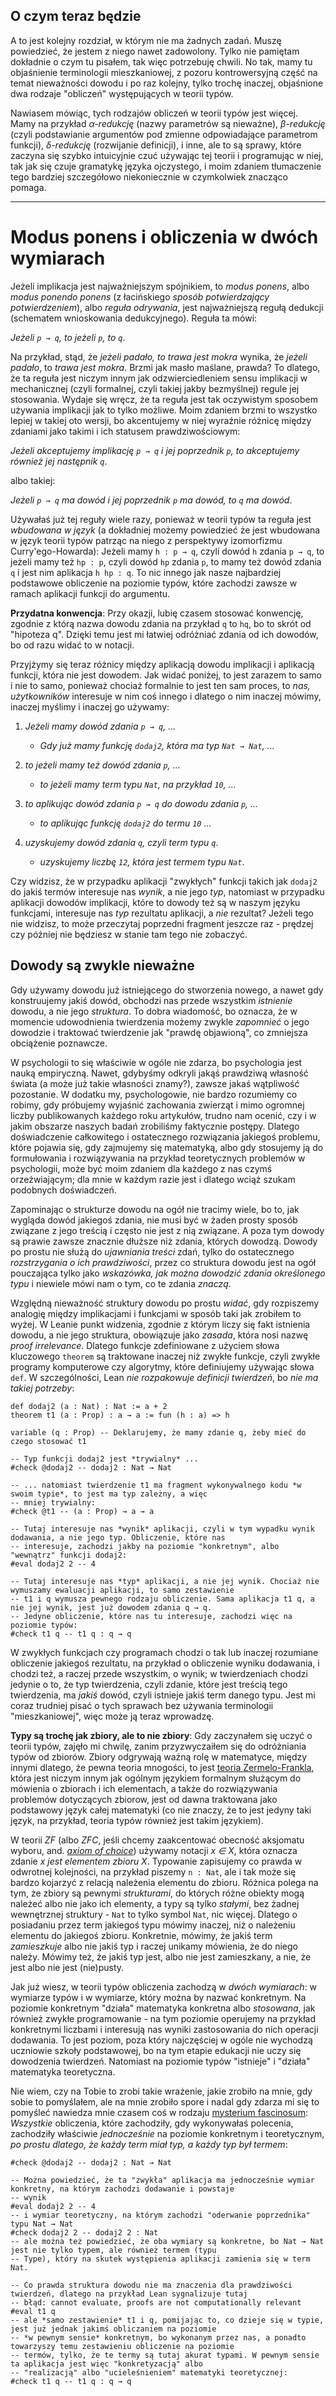 ## O czym teraz będzie

A to jest kolejny rozdział, w którym nie ma żadnych zadań. Muszę powiedzieć, że jestem z niego nawet
zadowolony. Tylko nie pamiętam dokładnie o czym tu pisałem, tak więc potrzebuję chwili. No tak, mamy
tu objaśnienie terminologii mieszkaniowej, z pozoru kontrowersyjną część na temat nieważności dowodu
i po raz kolejny, tylko trochę inaczej, objaśnione dwa rodzaje "obliczeń" występujących w teorii typów.

Nawiasem mówiąc, tych rodzajów obliczeń w teorii typów jest więcej. Mamy na przykład *α-redukcję*
(nazwy parametrów są nieważne), *β-redukcję* (czyli podstawianie argumentów pod zmienne
odpowiadające parametrom funkcji), *δ-redukcję* (rozwijanie definicji), i inne, ale to są sprawy,
które zaczyna się szybko intuicyjnie czuć używając tej teorii i programując w niej, tak jak się
czuje gramatykę języka ojczystego, i moim zdaniem tłumaczenie tego bardziej szczegółowo
niekoniecznie w czymkolwiek znacząco pomaga.

<hr>

# Modus ponens i obliczenia w dwóch wymiarach

Jeżeli implikacja jest najważniejszym spójnikiem, to *modus ponens*, albo *modus ponendo ponens* (z
łacińskiego *sposób potwierdzający potwierdzeniem*), albo *reguła odrywania*, jest najważniejszą
regułą dedukcji (schematem wnioskowania dedukcyjnego). Reguła ta mówi:

*Jeżeli `p → q`, to jeżeli `p`, to `q`*.

Na przykład, stąd, że *jeżeli padało, to trawa jest mokra* wynika, że *jeżeli padało*, to *trawa
jest mokra*. Brzmi jak masło maślane, prawda? To dlatego, że ta reguła jest niczym innym jak
odzwierciedleniem sensu implikacji w mechanicznej (czyli formalnej, czyli takiej jakby bezmyślnej)
regule jej stosowania. Wydaje się wręcz, że ta reguła jest tak oczywistym sposobem używania
implikacji jak to tylko możliwe. Moim zdaniem brzmi to wszystko lepiej w takiej oto wersji, bo
akcentujemy w niej wyraźnie różnicę między zdaniami jako takimi i ich statusem prawdziwościowym:

*Jeżeli akceptujemy implikację `p → q` i jej poprzednik `p`, to akceptujemy również jej następnik
`q`*.

albo takiej:

*Jeżeli `p → q` ma dowód i jej poprzednik `p` ma dowód, to `q` ma dowód*.

Używałaś już tej reguły wiele razy, ponieważ w teorii typów ta reguła jest *wbudowana w język* (a
dokładniej możemy powiedzieć że jest wbudowana w język teorii typów patrząc na niego z perspektywy
izomorfizmu Curry'ego-Howarda): Jeżeli mamy `h : p → q`, czyli dowód `h` zdania `p → q`, to jeżeli
mamy też `hp : p`, czyli dowód `hp` zdania `p`, to mamy też dowód zdania `q` i jest nim aplikacja `h
hp : q`. To nic innego jak nasze najbardziej podstawowe obliczenie na poziomie typów, które zachodzi
zawsze w ramach aplikacji funkcji do argumentu. 

**Przydatna konwencja**: Przy okazji, lubię czasem stosować konwencję, zgodnie z którą nazwa dowodu
zdania na przykład `q` to `hq`, bo to skrót od "hipoteza q". Dzięki temu jest mi łatwiej odróżniać
zdania od ich dowodów, bo od razu widać to w notacji.

Przyjżymy się teraz różnicy między aplikacją dowodu implikacji i aplikacją funkcji, która nie jest
dowodem. Jak widać poniżej, to jest zarazem to samo i nie to samo, ponieważ chociaż formalnie to
jest ten sam proces, to *nas, użytkowników* interesuje w nim coś innego i dlatego o nim inaczej
mówimy, inaczej myślimy i inaczej go używamy:

1. *Jeżeli mamy dowód zdania `p → q`, ...*

    - *Gdy już mamy funkcję `dodaj2`, która ma typ `Nat → Nat`, ...*

2. *to jeżeli mamy też dowód zdania `p`, ...*

    - *to jeżeli mamy term typu `Nat`, na przykład `10`, ...*

3.  *to aplikując dowód zdania `p → q` do dowodu zdania `p`, ...*

    - *to aplikując funkcję `dodaj2` do termu `10` ...*

4.  *uzyskujemy dowód zdania `q`, czyli term typu `q`*.

    - *uzyskujemy liczbę `12`, która jest termem typu `Nat`*.

Czy widzisz, że w przypadku aplikacji "zwykłych" funkcji takich jak `dodaj2` do jakiś termów
interesuje nas *wynik*, a nie jego *typ*, natomiast w przypadku aplikacji dowodów implikacji, które
to dowody też są w naszym języku funkcjami, interesuje nas *typ* rezultatu aplikacji, a *nie*
rezultat? Jeżeli tego nie widzisz, to może przeczytaj poprzedni fragment jeszcze raz - prędzej czy
później nie będziesz w stanie tam tego nie zobaczyć.

## Dowody są zwykle nieważne

Gdy używamy dowodu już istniejącego do stworzenia nowego, a nawet gdy konstruujemy jakiś dowód,
obchodzi nas przede wszystkim *istnienie* dowodu, a nie jego *struktura*. To dobra wiadomość, bo
oznacza, że w momencie udowodnienia twierdzenia możemy zwykle *zapomnieć* o jego dowodzie i
traktować twierdzenie jak "prawdę objawioną", co zmniejsza obciążenie poznawcze.

W psychologii to się właściwie w ogóle nie zdarza, bo psychologia jest nauką empiryczną. Nawet,
gdybyśmy odkryli jakąś prawdziwą własność świata (a może już takie własności znamy?), zawsze jakaś
wątpliwość pozostanie. W dodatku my, psychologowie, nie bardzo rozumiemy co robimy, gdy próbujemy
wyjaśnić zachowania zwierząt i mimo ogromnej liczby publikowanych każdego roku artykułów, trudno nam
ocenić, czy i w jakim obszarze naszych badań zrobiliśmy faktycznie postępy. Dlatego doświadczenie
całkowitego i ostatecznego rozwiązania jakiegoś problemu, które pojawia się, gdy zajmujemy się
matematyką, albo gdy stosujemy ją do formułowania i rozwiązywania na przykład teoretycznych
problemów w psychologii, może być moim zdaniem dla każdego z nas czymś orzeźwiającym; dla mnie w
każdym razie jest i dlatego wciąż szukam podobnych doświadczeń.

Zapominając o strukturze dowodu na ogół nie tracimy wiele, bo to, jak wygląda dowód jakiegoś zdania,
nie musi być w żaden prosty sposób związane z jego treścią i często nie jest z nią związane. A poza
tym dowody są prawie zawsze znacznie dłuższe niż zdania, których dowodzą. Dowody po prostu nie służą
do *ujawniania treści* zdań, tylko do ostatecznego *rozstrzygania o ich prawdziwości*, przez co
struktura dowodu jest na ogół pouczająca tylko jako *wskazówka, jak można dowodzić zdania
określonego typu* i niewiele mówi nam o tym, co te zdania *znaczą*.

Względną nieważność struktury dowodu po prostu *widać*, gdy rozpiszemy analogię między implikacjami
i funkcjami w sposób taki jak zrobiłem to wyżej. W Leanie punkt widzenia, zgodnie z którym liczy się
fakt istnienia dowodu, a nie jego struktura, obowiązuje jako *zasada*, która nosi nazwę *proof
irrelevance*. Dlatego funkcje zdefiniowane z użyciem słowa kluczowego `theorem` są traktowane
inaczej niż zwykłe funkcje, czyli zwykłe programy komputerowe czy algorytmy, które definiujemy
używając słowa `def`. W szczególności, Lean *nie rozpakowuje definicji twierdzeń*, bo *nie ma takiej
potrzeby*:

```lean
def dodaj2 (a : Nat) : Nat := a + 2
theorem t1 (a : Prop) : a → a := fun (h : a) => h

variable (q : Prop) -- Deklarujemy, że mamy zdanie q, żeby mieć do czego stosować t1

-- Typ funkcji dodaj2 jest *trywialny* ...
#check @dodaj2 -- dodaj2 : Nat → Nat

-- ... natomiast twierdzenie t1 ma fragment wykonywalnego kodu *w swoim typie*, to jest ma typ zależny, a więc
-- mniej trywialny:
#check @t1 -- (a : Prop) → a → a

-- Tutaj interesuje nas *wynik* aplikacji, czyli w tym wypadku wynik dodawania, a nie jego typ. Obliczenie, które nas
-- interesuje, zachodzi jakby na poziomie "konkretnym", albo "wewnątrz" funkcji dodaj2:
#eval dodaj2 2 -- 4

-- Tutaj interesuje nas *typ* aplikacji, a nie jej wynik. Chociaż nie wymuszamy ewaluacji aplikacji, to samo zestawienie
-- t1 i q wymusza pewnego rodzaju obliczenie. Sama aplikacja t1 q, a nie jej wynik, jest już dowodem zdania q → q.
-- Jedyne obliczenie, które nas tu interesuje, zachodzi więc na poziomie typów:
#check t1 q -- t1 q : q → q
```

W zwykłych funkcjach czy programach chodzi o tak lub inaczej rozumiane obliczenie jakiegoś
rezultatu, na przykład o obliczenie wyniku dodawania, i chodzi też, a raczej przede wszystkim, o
wynik; w twierdzeniach chodzi jedynie o to, że typ twierdzenia, czyli zdanie, które jest treścią
tego twierdzenia, ma *jakiś* dowód, czyli istnieje jakiś term danego typu. Jest mi coraz trudniej
pisać o tych sprawach bez używania terminologii "mieszkaniowej", więc może ją teraz wprowadzę.

**Typy są trochę jak zbiory, ale to nie zbiory**: Gdy zaczynałem się uczyć o teorii typów, zajęło mi
chwilę, zanim przyzwyczaiłem się do odróżniania typów od zbiorów. Zbiory odgrywają ważną rolę w
matematyce, między innymi dlatego, że pewna teoria mnogości, to jest [teoria
Zermelo-Frankla](https://pl.wikipedia.org/wiki/Aksjomaty_Zermela-Fraenkla), która jest niczym innym
jak ogólnym językiem formalnym służącym do mówienia o zbiorach i ich elementach, a także do
rozwiązywania problemów dotyczących zbiorow, jest od dawna traktowana jako podstawowy język całej
matematyki (co nie znaczy, że to jest jedyny taki język, na przykład, teoria typów również jest
takim językiem).

W teorii *ZF* (albo *ZFC*, jeśli chcemy zaakcentować obecność aksjomatu wyboru, and. [*axiom of
choice*](https://en.wikipedia.org/wiki/Axiom_of_choice)) używamy notacji *x ∈ X*, która oznacza
zdanie *x jest elementem zbioru X*. Typowanie zapisujemy co prawda w odwrotnej kolejności, na
przykład piszemy `n : Nat`, ale i tak może się bardzo kojarzyć z relacją należenia elementu do
zbioru. Różnica polega na tym, że zbiory są pewnymi *strukturami*, do których różne obiekty mogą
należeć albo nie jako ich elementy, a typy są tylko *stałymi*, bez żadnej wewnętrznej struktury -
`Nat` to tylko symbol `Nat`, nic więcej. Dlatego o posiadaniu przez term jakiegoś typu mówimy
inaczej, niż o należeniu elementu do jakiegoś zbioru. Konkretnie, mówimy, że jakiś term
*zamieszkuje* albo nie jakiś typ i raczej unikamy mówienia, że do niego należy. Mówimy też, że jakiś
typ jest, albo nie jest zamieszkany, a nie, że jest albo nie jest (nie)pusty.

Jak już wiesz, w teorii typów obliczenia zachodzą w *dwóch wymiarach*: w wymiarze typów i w
wymiarze, który można by nazwać konkretnym. Na poziomie konkretnym "działa" matematyka konkretna
albo *stosowana*, jak również zwykłe programowanie - na tym poziomie operujemy na przykład
konkretnymi liczbami i interesują nas wyniki zastosowania do nich operacji dodawania. To jest
poziom, poza który najczęściej w ogóle nie wychodzą uczniowie szkoły podstawowej, bo na tym etapie
edukacji nie uczy się dowodzenia twierdzeń. Natomiast na poziomie typów "istnieje" i "działa"
matematyka teoretyczna.

Nie wiem, czy na Tobie to zrobi takie wrażenie, jakie zrobiło na mnie, gdy sobie to pomyślałem, ale
na mnie zrobiło spore i nadal gdy zdarza mi się to pomyśleć nawiedza mnie czasem coś w rodzaju
[mysterium fascinosum](https://encyklopedia.pwn.pl/haslo/mysterium-fascinosum;3944914.html):
*Wszystkie* obliczenia, które zachodziły, gdy wykonywałaś polecenia, zachodziły właściwie
*jednocześnie* na poziomie konkretnym i teoretycznym, *po prostu dlatego, że każdy term miał typ, a
każdy typ był termem*:

```lean
#check @dodaj2 -- dodaj2 : Nat → Nat

-- Można powiedzieć, że ta "zwykła" aplikacja ma jednocześnie wymiar konkretny, na którym zachodzi dodawanie i powstaje
-- wynik
#eval dodaj2 2 -- 4
-- i wymiar teoretyczny, na którym zachodzi "oderwanie poprzednika" typu Nat → Nat
#check dodaj2 2 -- dodaj2 2 : Nat
-- ale można też powiedzieć, że oba wymiary są konkretne, bo Nat → Nat jest nie tylko typem, ale również termem (typu
-- Type), który na skutek występienia aplikacji zamienia się w term Nat.

-- Co prawda struktura dowodu nie ma znaczenia dla prawdziwości twierdzeń, dlatego na przykład Lean sygnalizuje tutaj 
-- błąd: cannot evaluate, proofs are not computationally relevant
#eval t1 q
-- ale *samo zestawienie* t1 i q, pomijając to, co dzieje się w typie, jest już jednak jakimś obliczaniem na poziomie
-- *w pewnym sensie* konkretnym, bo wykonanym przez nas, a ponadto towarzyszy temu zestawieniu obliczenie na poziomie 
-- termów, tylko, że te termy są tutaj akurat typami. W pewnym sensie ta aplikacja jest więc "konkretyzacją" albo 
-- "realizacją" albo "ucieleśnieniem" matematyki teoretycznej:
#check t1 q -- t1 q : q → q
```
